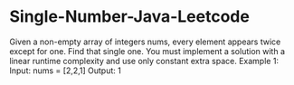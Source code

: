 # Single-Number-Java-Leetcode
Given a non-empty array of integers nums, every element appears twice except for one. Find that single one.  You must implement a solution with a linear runtime complexity and use only constant extra space.     Example 1:  Input: nums = [2,2,1] Output: 1
